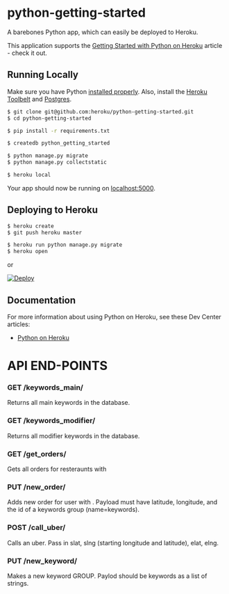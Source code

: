# python-getting-started

A barebones Python app, which can easily be deployed to Heroku.

This application supports the [Getting Started with Python on Heroku](https://devcenter.heroku.com/articles/getting-started-with-python) article - check it out.

## Running Locally

Make sure you have Python [installed properly](http://install.python-guide.org).  Also, install the [Heroku Toolbelt](https://toolbelt.heroku.com/) and [Postgres](https://devcenter.heroku.com/articles/heroku-postgresql#local-setup).

```sh
$ git clone git@github.com:heroku/python-getting-started.git
$ cd python-getting-started

$ pip install -r requirements.txt

$ createdb python_getting_started

$ python manage.py migrate
$ python manage.py collectstatic

$ heroku local
```

Your app should now be running on [localhost:5000](http://localhost:5000/).

## Deploying to Heroku

```sh
$ heroku create
$ git push heroku master

$ heroku run python manage.py migrate
$ heroku open
```
or

[![Deploy](https://www.herokucdn.com/deploy/button.png)](https://heroku.com/deploy)

## Documentation

For more information about using Python on Heroku, see these Dev Center articles:

- [Python on Heroku](https://devcenter.heroku.com/categories/python)

# API END-POINTS

### GET /keywords_main/

Returns all main keywords in the database.

### GET /keywords_modifier/

Returns all modifier keywords in the database.

### GET /get_orders/<id>

Gets all orders for resteraunts with <id>

### PUT /new_order/<id>

Adds new order for user with <id>. Payload must have latitude, longitude, and the id of a keywords group (name=keywords).

### POST /call_uber/

Calls an uber. Pass in slat, slng (starting longitude and latitude), elat, elng.

### PUT /new_keyword/

Makes a new keyword GROUP. Paylod should be keywords as a list of strings.
